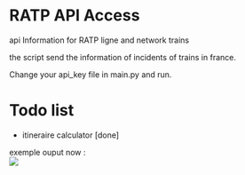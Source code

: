 # RATP API Access  
api Information for RATP ligne and network trains

the script send the information of incidents of trains in france.

Change your api_key file in main.py and run.

# Todo list
- itineraire calculator [done]


exemple ouput now :  
<img src="https://image.ibb.co/bQhNAo/Capture_du_2018_05_21_20_29_55.png"/>

